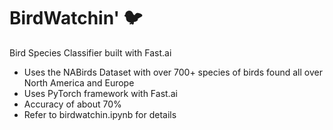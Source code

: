 # BirdWatchin' 🐦

Bird Species Classifier built with Fast.ai

- Uses the NABirds Dataset with over 700+ species of birds found all over North America and Europe
- Uses PyTorch framework with Fast.ai
- Accuracy of about 70%
- Refer to birdwatchin.ipynb for details
